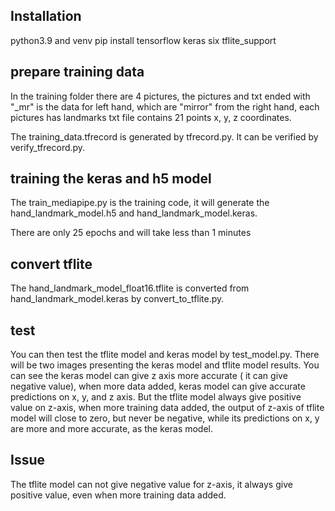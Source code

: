 ## Installation
python3.9 and venv
pip install tensorflow keras six tflite_support

## prepare training data
In the training folder there are 4 pictures, the pictures and txt ended with "_mr" is the data for left hand, which are "mirror" from the right hand, each pictures has landmarks txt file contains 21 points x, y, z coordinates.

The training_data.tfrecord is generated by tfrecord.py. It can be verified by verify_tfrecord.py.

## training the keras and h5 model
The train_mediapipe.py is the training code, it will generate the hand_landmark_model.h5 and hand_landmark_model.keras.

There are only 25 epochs and will take less than 1 minutes

## convert tflite
The hand_landmark_model_float16.tflite is converted from hand_landmark_model.keras by convert_to_tflite.py.

## test
You can then test the tflite model and keras model by test_model.py. There will be two images presenting the keras model and tflite model results. You can see the keras model can give z axis more accurate ( it can give negative value), when more data added, keras model can give accurate predictions on x, y, and z axis. But the tflite model always give positive value on z-axis, when more training data added, the output of z-axis of tflite model will close to zero, but never be negative, while its predictions on x, y are more and more accurate, as the keras model.

## Issue
The tflite model can not give negative value for z-axis, it always give positive value, even when more training data added.